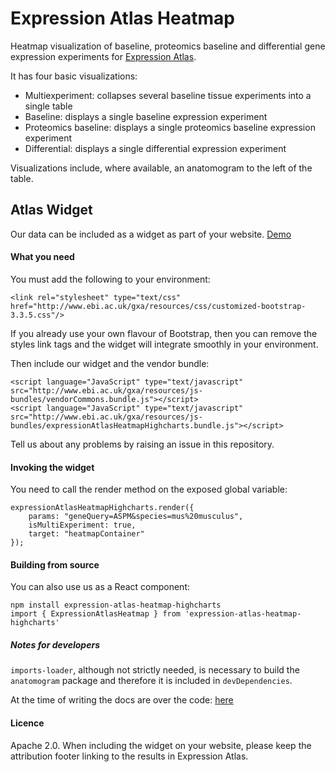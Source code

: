 # Expression Atlas Heatmap

Heatmap visualization of baseline, proteomics baseline and differential gene expression experiments for [Expression
Atlas](http://www.ebi.ac.uk/gxa).

It has four basic visualizations:
* Multiexperiment: collapses several baseline tissue experiments into a single table
* Baseline: displays a single baseline expression experiment
* Proteomics baseline: displays a single proteomics baseline expression experiment
* Differential: displays a single differential expression experiment

Visualizations include, where available, an anatomogram to the left of the table.

## Atlas Widget

Our data can be included as a widget as part of your website.
[Demo](https://gxa.github.io/atlas-heatmap/html/genePageZincFinger.html)

#### What you need
You must add the following to your environment:

```
<link rel="stylesheet" type="text/css"
href="http://www.ebi.ac.uk/gxa/resources/css/customized-bootstrap-3.3.5.css"/>
```

If you already use your own flavour of Bootstrap, then you
can remove the styles link tags and the widget will integrate smoothly
in your environment.

Then include our widget and the vendor bundle:
```
<script language="JavaScript" type="text/javascript"
src="http://www.ebi.ac.uk/gxa/resources/js-bundles/vendorCommons.bundle.js"></script>
<script language="JavaScript" type="text/javascript"
src="http://www.ebi.ac.uk/gxa/resources/js-bundles/expressionAtlasHeatmapHighcharts.bundle.js"></script>
```

Tell us about any problems by raising an issue in this repository.

#### Invoking the widget

You need to call the render method on the exposed global variable:
```
expressionAtlasHeatmapHighcharts.render({
    params: "geneQuery=ASPM&species=mus%20musculus",
    isMultiExperiment: true,
    target: "heatmapContainer"
});
```

#### Building from source

You can also use us as a React component:
```
npm install expression-atlas-heatmap-highcharts
import { ExpressionAtlasHeatmap } from 'expression-atlas-heatmap-highcharts'
```

##### Notes for developers
`imports-loader`, although not strictly needed, is necessary to build the `anatomogram` package and therefore it is 
included in `devDependencies`.

At the time of writing the docs are over the code: [here](https://github.com/gxa/atlas-heatmap/blob/master/src/Main.jsx)

#### Licence

Apache 2.0.
When including the widget on your website, please keep the attribution footer linking to the results in Expression Atlas.

